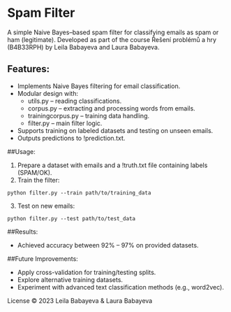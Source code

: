 # Spam Filter

A simple Naive Bayes–based spam filter for classifying emails as spam or ham (legitimate).
Developed as part of the course Řešení problémů a hry (B4B33RPH) by Leila Babayeva and Laura Babayeva.

## Features:
- Implements Naive Bayes filtering for email classification.
- Modular design with:
    - utils.py – reading classifications.
    - corpus.py – extracting and processing words from emails.
    - trainingcorpus.py – training data handling.
    - filter.py – main filter logic.
- Supports training on labeled datasets and testing on unseen emails.
- Outputs predictions to !prediction.txt.

##Usage:
1. Prepare a dataset with emails and a !truth.txt file containing labels (SPAM/OK).
2. Train the filter:
```
python filter.py --train path/to/training_data
```
3. Test on new emails:
```
python filter.py --test path/to/test_data
```

##Results:
- Achieved accuracy between 92% – 97% on provided datasets.

##Future Improvements:
- Apply cross-validation for training/testing splits.
- Explore alternative training datasets.
- Experiment with advanced text classification methods (e.g., word2vec).

License
© 2023 Leila Babayeva & Laura Babayeva
